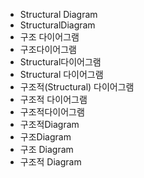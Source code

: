 ﻿- Structural Diagram
- StructuralDiagram
- 구조 다이어그램
- 구조다이어그램
- Structural다이어그램
- Structural 다이어그램
- 구조적(Structural) 다이어그램
- 구조적 다이어그램
- 구조적다이어그램
- 구조적Diagram
- 구조Diagram
- 구조 Diagram
- 구조적 Diagram